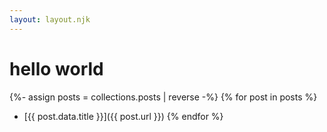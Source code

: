 ```yaml
---
layout: layout.njk
---
```


# hello world

{%- assign posts = collections.posts | reverse -%}
{% for post in posts %}
- [{{ post.data.title }}]({{ post.url }})
{% endfor %}
